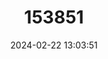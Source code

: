 ---
title: "153851"
category: "Procambarus troglodytes"
draft: false
date: 2024-02-22 13:03:51
languages:
  English: ["Eastern Red Swamp Crayfish"]
---